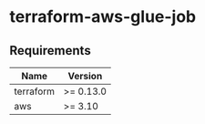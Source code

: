 # terraform-aws-glue-job

## Requirements

| Name | Version |
|------|---------|
| terraform | >= 0.13.0 |
| aws | >= 3.10 |